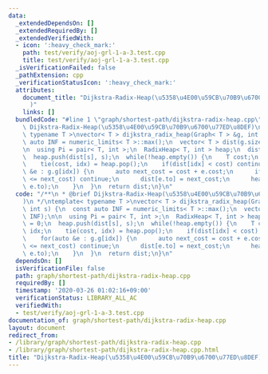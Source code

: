 ```yaml
---
data:
  _extendedDependsOn: []
  _extendedRequiredBy: []
  _extendedVerifiedWith:
  - icon: ':heavy_check_mark:'
    path: test/verify/aoj-grl-1-a-3.test.cpp
    title: test/verify/aoj-grl-1-a-3.test.cpp
  _isVerificationFailed: false
  _pathExtension: cpp
  _verificationStatusIcon: ':heavy_check_mark:'
  attributes:
    document_title: "Dijkstra-Radix-Heap(\u5358\u4E00\u59CB\u70B9\u6700\u77ED\u8DEF\
      )"
    links: []
  bundledCode: "#line 1 \"graph/shortest-path/dijkstra-radix-heap.cpp\"\n/**\n * @brief\
    \ Dijkstra-Radix-Heap(\u5358\u4E00\u59CB\u70B9\u6700\u77ED\u8DEF)\n */\ntemplate<\
    \ typename T >\nvector< T > dijkstra_radix_heap(Graph< T > &g, int s) {\n  const\
    \ auto INF = numeric_limits< T >::max();\n  vector< T > dist(g.size(), INF);\n\
    \n  using Pi = pair< T, int >;\n  RadixHeap< T, int > heap;\n  dist[s] = 0;\n\
    \  heap.push(dist[s], s);\n  while(!heap.empty()) {\n    T cost;\n    int idx;\n\
    \    tie(cost, idx) = heap.pop();\n    if(dist[idx] < cost) continue;\n    for(auto\
    \ &e : g.g[idx]) {\n      auto next_cost = cost + e.cost;\n      if(dist[e.to]\
    \ <= next_cost) continue;\n      dist[e.to] = next_cost;\n      heap.push(dist[e.to],\
    \ e.to);\n    }\n  }\n  return dist;\n}\n"
  code: "/**\n * @brief Dijkstra-Radix-Heap(\u5358\u4E00\u59CB\u70B9\u6700\u77ED\u8DEF\
    )\n */\ntemplate< typename T >\nvector< T > dijkstra_radix_heap(Graph< T > &g,\
    \ int s) {\n  const auto INF = numeric_limits< T >::max();\n  vector< T > dist(g.size(),\
    \ INF);\n\n  using Pi = pair< T, int >;\n  RadixHeap< T, int > heap;\n  dist[s]\
    \ = 0;\n  heap.push(dist[s], s);\n  while(!heap.empty()) {\n    T cost;\n    int\
    \ idx;\n    tie(cost, idx) = heap.pop();\n    if(dist[idx] < cost) continue;\n\
    \    for(auto &e : g.g[idx]) {\n      auto next_cost = cost + e.cost;\n      if(dist[e.to]\
    \ <= next_cost) continue;\n      dist[e.to] = next_cost;\n      heap.push(dist[e.to],\
    \ e.to);\n    }\n  }\n  return dist;\n}\n"
  dependsOn: []
  isVerificationFile: false
  path: graph/shortest-path/dijkstra-radix-heap.cpp
  requiredBy: []
  timestamp: '2020-03-26 01:02:16+09:00'
  verificationStatus: LIBRARY_ALL_AC
  verifiedWith:
  - test/verify/aoj-grl-1-a-3.test.cpp
documentation_of: graph/shortest-path/dijkstra-radix-heap.cpp
layout: document
redirect_from:
- /library/graph/shortest-path/dijkstra-radix-heap.cpp
- /library/graph/shortest-path/dijkstra-radix-heap.cpp.html
title: "Dijkstra-Radix-Heap(\u5358\u4E00\u59CB\u70B9\u6700\u77ED\u8DEF)"
---
```

